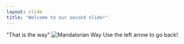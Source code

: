 ```yaml
---
layout: slide
title: "Welcome to our second slide!"
---
```

"That is the way" 
![Mandalorian Way](https://i.ytimg.com/vi/LaiN63o_BxA/maxresdefault.jpg)
Use the left arrow to go back!
